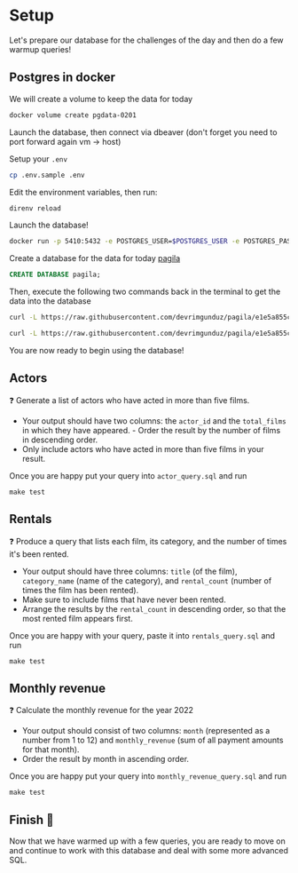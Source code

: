 # Setup

Let's prepare our database for the challenges of the day and then do a few warmup queries!

## Postgres in docker

We will create a volume to keep the data for today

```bash
docker volume create pgdata-0201
```

Launch the database, then connect via dbeaver (don't forget you need to port forward again vm -> host)

Setup your `.env`

```bash
cp .env.sample .env
```

Edit the environment variables, then run:

```bash
direnv reload
```

Launch the database!

```bash
docker run -p 5410:5432 -e POSTGRES_USER=$POSTGRES_USER -e POSTGRES_PASSWORD=$POSTGRES_PASSWORD -v pgdata-0201:/var/lib/postgresql/data postgres:15.4
```

Create a database for the data for today [pagila](https://github.com/devrimgunduz/pagila)

```sql
CREATE DATABASE pagila;
```

Then, execute the following two commands back in the terminal to get the data into the database

```bash
curl -L https://raw.githubusercontent.com/devrimgunduz/pagila/e1e5a855c46176bc0e17b7e8dea2f61e555fb378/pagila-schema.sql | docker exec -i <your_container> psql --username=$POSTGRES_USER --dbname=pagila -a -f-
```

```bash
curl -L https://raw.githubusercontent.com/devrimgunduz/pagila/e1e5a855c46176bc0e17b7e8dea2f61e555fb378/pagila-data.sql | docker exec -i <your_container> psql --username=$POSTGRES_USER --dbname=pagila -a -f-
```

You are now ready to begin using the database!


## Actors


❓ Generate a list of actors who have acted in more than five films.

- Your output should have two columns: the `actor_id` and the `total_films` in which they have appeared. - Order the result by the number of films in descending order.
- Only include actors who have acted in more than five films in your result.

Once you are happy put your query into `actor_query.sql` and run

```
make test
```

## Rentals

❓ Produce a query that lists each film, its category, and the number of times it's been rented.

- Your output should have three columns: `title` (of the film), `category_name` (name of the category), and `rental_count` (number of times the film has been rented).
- Make sure to include films that have never been rented.
- Arrange the results by the `rental_count` in descending order, so that the most rented film appears first.

Once you are happy with your query, paste it into `rentals_query.sql` and run

```
make test
```

## Monthly revenue

❓ Calculate the monthly revenue for the year 2022

- Your output should consist of two columns: `month` (represented as a number from 1 to 12) and `monthly_revenue` (sum of all payment amounts for that month).
- Order the result by month in ascending order.

Once you are happy put your query into `monthly_revenue_query.sql` and run

```
make test
```

## Finish 🏁

Now that we have warmed up with a few queries, you are ready to move on and continue to work with this database and deal with some more advanced SQL.
